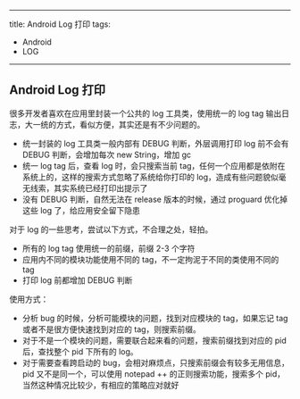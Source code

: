 -----
title: Android Log 打印
tags: 
   - Android
   - LOG
-----

## Android Log 打印

很多开发者喜欢在应用里封装一个公共的 log 工具类，使用统一的 log tag 输出日志，大一统的方式，看似方便，其实还是有不少问题的。

* 统一封装的 log 工具类一般内部有 DEBUG 判断，外层调用打印 log 前不会有 DEBUG 判断，会增加每次 new String，增加 gc
* 统一 log tag 后，查看 log 时，会只搜索当前 tag，任何一个应用都是依附在系统上的，这样的搜索方式忽略了系统给你打印的 log，造成有些问题貌似毫无线索，其实系统已经打印出提示了
* 没有 DEBUG 判断，自然无法在 release 版本的时候，通过 proguard 优化掉这些 log 了，给应用安全留下隐患

对于 log 的一些思考，尝试以下方式，不合理之处，轻拍。
* 所有的 log tag 使用统一的前缀，前缀 2-3 个字符
* 应用内不同的模块功能使用不同的 tag，不一定拘泥于不同的类使用不同的 tag
* 打印 log 前都增加 DEBUG 判断

使用方式：
* 分析 bug 的时候，分析可能模块的问题，找到对应模块的 tag，如果忘记 tag 或者不是很方便快速找到对应的 tag，则搜索前缀。
* 对于不是一个模块的问题，需要联合起来看的问题，搜索前缀找到对应的 pid 后，查找整个 pid 下所有的 log。
* 对于需要查看跨启动的 bug，会相对麻烦点，只搜索前缀会有较多无用信息，pid 又不是同一个，可以使用 notepad ++ 的正则搜索功能，搜索多个 pid，当然这种情况比较少，有相应的策略应对就好
